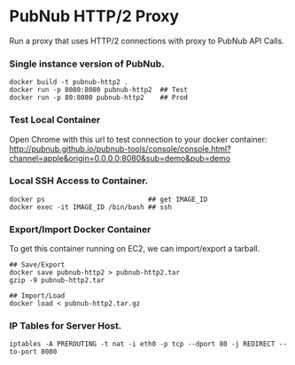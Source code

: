 # PubNub HTTP/2 Proxy

Run a proxy that uses HTTP/2 connections with proxy to PubNub API Calls.

### Single instance version of PubNub.

```shell
docker build -t pubnub-http2 .
docker run -p 8080:8080 pubnub-http2  ## Test
docker run -p 80:8080 pubnub-http2    ## Prod
```

### Test Local Container

Open Chrome with this url to test connection to your docker container:
http://pubnub.github.io/pubnub-tools/console/console.html?channel=apple&origin=0.0.0.0:8080&sub=demo&pub=demo

### Local SSH Access to Container.

```shell
docker ps                          ## get IMAGE_ID
docker exec -it IMAGE_ID /bin/bash ## ssh
```

### Export/Import Docker Container

To get this container running on EC2, we can import/export a tarball.

```shell
## Save/Export
docker save pubnub-http2 > pubnub-http2.tar
gzip -9 pubnub-http2.tar

## Import/Load
docker load < pubnub-http2.tar.gz
```

### IP Tables for Server Host.

```shell
iptables -A PREROUTING -t nat -i eth0 -p tcp --dport 80 -j REDIRECT --to-port 8080
```
